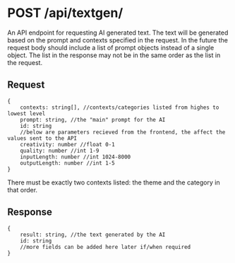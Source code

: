 # POST /api/textgen/

An API endpoint for requesting AI generated text. The text will be generated based on the prompt and contexts specified in the request. In the future the request body should include a list of prompt objects instead of a single object. The list in the response may not be in the same order as the list in the request.

## Request

```
{
    contexts: string[], //contexts/categories listed from highes to lowest level
    prompt: string, //the "main" prompt for the AI
    id: string
    //below are parameters recieved from the frontend, the affect the values sent to the API
    creativity: number //float 0-1
    quality: number //int 1-9
    inputLength: number //int 1024-8000
    outputLength: number //int 1-5
}
```

There must be exactly two contexts listed: the theme and the category in that order.

## Response

```
{
    result: string, //the text generated by the AI
    id: string
    //more fields can be added here later if/when required
}
```
